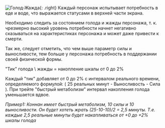![Голод-Жажда](https://snag.gy/N1xgK6.jpg){: .right} Каждый персонаж испытывает потребность в еде и воде, что выражается статусами в верхней части экрана.

Необходимо следить за состоянием голода и жажды персонажа, т. к. чрезмерно высокий уровень потребности начнет негативно сказываться на характеристиках персонажа и может даже привести к смерти.

Так же, следует отметить, что чем выше параметр силы и выносливости, тем больше у персонажа потребность в поддержании своей физической формы.

"Тик" голода \ жажды = накопление шкалы от 0 до 2%

Каждый "тик" добавляет от 0 до 2% с интервалом реального времени, определяемого формулой: ( 25 реальных минут - Выносливость - Сила ). При трейте "быстрый метаболизм" интервал накопления голода уменьшается вдвое. 

*Пример1: Коннан имеет быстрый метаболизм, 10 силы и 10 выносливости. Он будет хотеть жрать (25-10-10)/2 = 2,5 минуты. Т.е. каждые 2,5 реальные минуты будет накапливаться от +0 до +2% шкалы голода*
